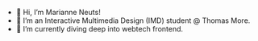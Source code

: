 - 👋 Hi, I’m Marianne Neuts!
- 👀 I’m an Interactive Multimedia Design (IMD) student @ Thomas More.
- 🌱 I’m currently diving deep into webtech frontend.

<!---
marianneneuts/marianneneuts is a ✨ special ✨ repository because its `README.md` (this file) appears on your GitHub profile.
You can click the Preview link to take a look at your changes.
--->
